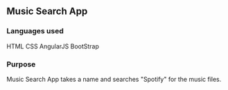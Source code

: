 ## Music Search App

### Languages used

HTML
CSS
AngularJS
BootStrap

### Purpose

Music Search App takes a name and searches "Spotify" for the music files.
